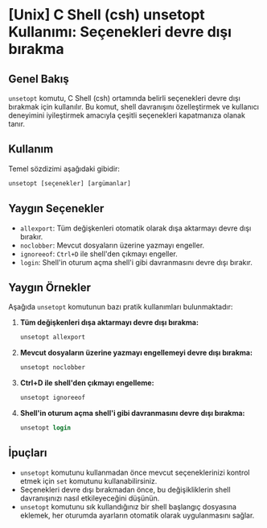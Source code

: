 # [Unix] C Shell (csh) unsetopt Kullanımı: Seçenekleri devre dışı bırakma

## Genel Bakış
`unsetopt` komutu, C Shell (csh) ortamında belirli seçenekleri devre dışı bırakmak için kullanılır. Bu komut, shell davranışını özelleştirmek ve kullanıcı deneyimini iyileştirmek amacıyla çeşitli seçenekleri kapatmanıza olanak tanır.

## Kullanım
Temel sözdizimi aşağıdaki gibidir:

```csh
unsetopt [seçenekler] [argümanlar]
```

## Yaygın Seçenekler
- `allexport`: Tüm değişkenleri otomatik olarak dışa aktarmayı devre dışı bırakır.
- `noclobber`: Mevcut dosyaların üzerine yazmayı engeller.
- `ignoreeof`: `Ctrl+D` ile shell'den çıkmayı engeller.
- `login`: Shell'in oturum açma shell'i gibi davranmasını devre dışı bırakır.

## Yaygın Örnekler
Aşağıda `unsetopt` komutunun bazı pratik kullanımları bulunmaktadır:

1. **Tüm değişkenleri dışa aktarmayı devre dışı bırakma:**
   ```csh
   unsetopt allexport
   ```

2. **Mevcut dosyaların üzerine yazmayı engellemeyi devre dışı bırakma:**
   ```csh
   unsetopt noclobber
   ```

3. **Ctrl+D ile shell'den çıkmayı engelleme:**
   ```csh
   unsetopt ignoreeof
   ```

4. **Shell'in oturum açma shell'i gibi davranmasını devre dışı bırakma:**
   ```csh
   unsetopt login
   ```

## İpuçları
- `unsetopt` komutunu kullanmadan önce mevcut seçeneklerinizi kontrol etmek için `set` komutunu kullanabilirsiniz.
- Seçenekleri devre dışı bırakmadan önce, bu değişikliklerin shell davranışınızı nasıl etkileyeceğini düşünün.
- `unsetopt` komutunu sık kullandığınız bir shell başlangıç dosyasına eklemek, her oturumda ayarların otomatik olarak uygulanmasını sağlar.